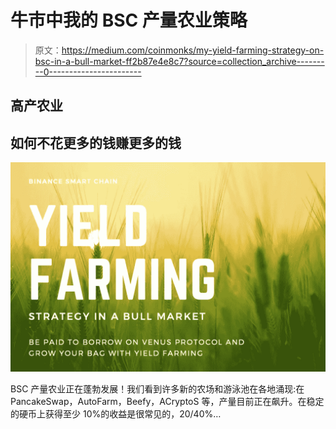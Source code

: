 # 牛市中我的 BSC 产量农业策略

> 原文：<https://medium.com/coinmonks/my-yield-farming-strategy-on-bsc-in-a-bull-market-ff2b87e4e8c7?source=collection_archive---------0----------------------->

## 高产农业

## 如何不花更多的钱赚更多的钱

![](img/b858484d76b45c4d288906e95eccb922.png)

BSC 产量农业正在蓬勃发展！我们看到许多新的农场和游泳池在各地涌现:在 PancakeSwap，AutoFarm，Beefy，ACryptoS 等，产量目前正在飙升。在稳定的硬币上获得至少 10%的收益是很常见的，20/40%…